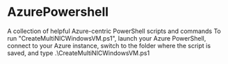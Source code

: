 # AzurePowershell
A collection of helpful Azure-centric PowerShell scripts and commands
To run "CreateMultiNICWindowsVM.ps1", launch your Azure PowerShell, connect to your Azure instance, switch to the folder where the script is saved, and type .\CreateMultiNICWindowsVM.ps1
